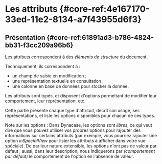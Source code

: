 # Les attributs {#core-ref:4e167170-33ed-11e2-8134-a7f43955d6f3}

## Présentation {#core-ref:61891ad3-b786-4824-bb31-f3cc209a96b6}

Les attributs correspondent à des *éléments de structure* du document.

Techniquement, ils correspondent à :

*   un champ de saisie en modification ;
*   une représentation textuelle en consultation ;
*   une colonne en base de données pour stocker la donnée.

Les attributs sont typés, et disposent d'options permettant de modifier leur
comportement, leur représentation, etc.

Cette partie présente chaque type d'attribut, décrit son usage, ses
représentations, et liste les options disponibles pour chacun de ces types.

Note sur les options : Dans Dynacase, les options sont *libres*, ce qui veut
dire que vous pouvez utiliser vos propres options pour rajouter des informations
sur certains attributs (par exemple, vous pourriez rajouter une option
*inSpecialView* pour lister les attributs à afficher dans votre vue spéciale).
De par leur nature extensible, les options n'ont pas de valeur par défaut ;
aussi, dans leur description, nous indiquerons par *(comportement par défaut)*
le comportement de l'option en l'absence de valeur.
